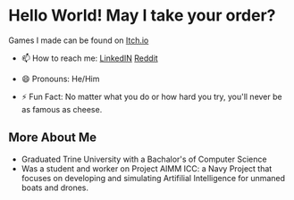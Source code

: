 # Hello World! May I take your order?

Games I made can be found on [Itch.io](https://unafordable.itch.io)

- 📫 How to reach me:
  [LinkedIN](https://www.linkedin.com/in/charles-roberts-14519225a)
  [Reddit](https://www.reddit.com/user/18froberts)
  
- 😄 Pronouns: He/Him
- ⚡ Fun Fact: No matter what you do or how hard you try, you'll never be as famous as cheese.
## More About Me
- Graduated Trine University with a Bachalor's of Computer Science
- Was a student and worker on Project AIMM ICC: a Navy Project that focuses on developing and simulating Artifilial Intelligence for unmaned boats and drones.
